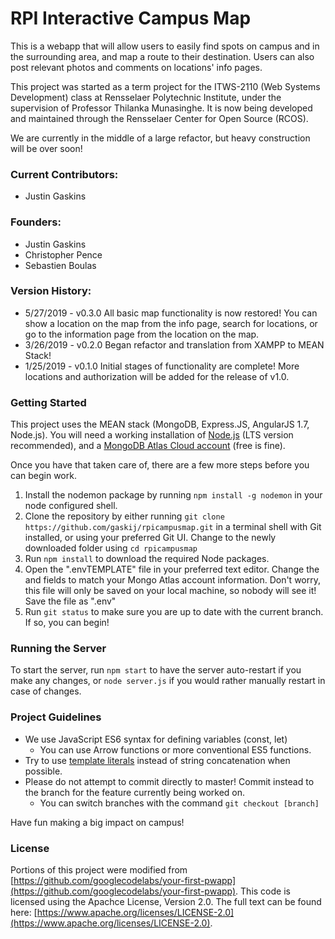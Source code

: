 # RPI Interactive Campus Map #


This is a webapp that will allow users to easily find spots on campus and in the surrounding area, and map a route to their destination. Users can also post relevant photos and comments on locations' info pages.

This project was started as a term project for the ITWS-2110 (Web Systems Development) class at Rensselaer Polytechnic Institute, under the supervision of Professor Thilanka Munasinghe. It is now being developed and maintained through the Rensselaer Center for Open Source (RCOS).

We are currently in the middle of a large refactor, but heavy construction will be over soon!

### Current Contributors:
* Justin Gaskins

### Founders:
* Justin Gaskins
* Christopher Pence
* Sebastien Boulas

### Version History:
* 5/27/2019 - v0.3.0 All basic map functionality is now restored! You can show a location on the map from the info page, search for locations, or go to the information page from the location on the map.
* 3/26/2019 - v0.2.0 Began refactor and translation from XAMPP to MEAN Stack!
* 1/25/2019 - v0.1.0 Initial stages of functionality are complete! More locations and authorization will be added for the release of v1.0.

### Getting Started
This project uses the MEAN stack (MongoDB, Express.JS, AngularJS 1.7, Node.js). You will need a working installation of [Node.js](https://nodejs.org/en/) (LTS version recommended), and a [MongoDB Atlas Cloud account](https://www.mongodb.com/cloud/atlas) (free is fine).

Once you have that taken care of, there are a few more steps before you can begin work.
1. Install the nodemon package by running `npm install -g nodemon` in your node configured shell.
2. Clone the repository by either running `git clone https://github.com/gaskij/rpicampusmap.git` in a terminal shell with Git installed, or using your preferred Git UI. Change to the newly downloaded folder using `cd rpicampusmap`
3. Run `npm install` to download the required Node packages.
4. Open the ".envTEMPLATE" file in your preferred text editor. Change the <username> and <password> fields to match your Mongo Atlas account information. Don't worry, this file will only be saved on your local machine, so nobody will see it! Save the file as ".env"
5. Run `git status` to make sure you are up to date with the current branch. If so, you can begin!

### Running the Server
To start the server, run `npm start` to have the server auto-restart if you make any changes, or `node server.js` if you would rather manually restart in case of changes.

### Project Guidelines
* We use JavaScript ES6 syntax for defining variables (const, let)
  * You can use Arrow functions or more conventional ES5 functions.
* Try to use [template literals](https://developer.mozilla.org/en-US/docs/Web/JavaScript/Reference/Template_literals) instead of string concatenation when possible.
* Please do not attempt to commit directly to master! Commit instead to the branch for the feature currently being worked on.
  * You can switch branches with the command `git checkout [branch]`

Have fun making a big impact on campus!

### License	
Portions of this project were modified from [https://github.com/googlecodelabs/your-first-pwapp](https://github.com/googlecodelabs/your-first-pwapp). This code is licensed using the Apachce License, Version 2.0. The full text can be found here: [https://www.apache.org/licenses/LICENSE-2.0](https://www.apache.org/licenses/LICENSE-2.0).
